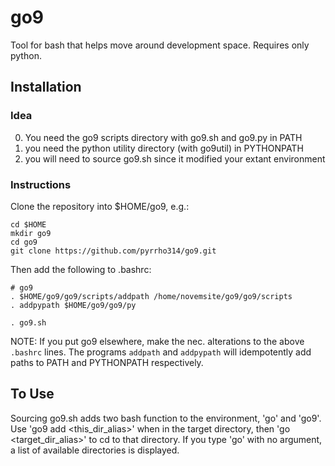 # go9
Tool for bash that helps move around development space. Requires only python.

## Installation
### Idea

0. You need the go9 scripts directory with go9.sh and go9.py in PATH
1. you need the python utility directory (with go9util) in PYTHONPATH
2. you will need to source go9.sh since it modified your extant environment

### Instructions

Clone the repository into $HOME/go9, e.g.:
```
cd $HOME
mkdir go9
cd go9
git clone https://github.com/pyrrho314/go9.git
```

Then add the following to
.bashrc:

```
# go9
. $HOME/go9/go9/scripts/addpath /home/novemsite/go9/go9/scripts
. addpypath $HOME/go9/go9/py

. go9.sh
```

NOTE: If you put go9 elsewhere, make the nec. alterations to the above `.bashrc` lines. The programs `addpath` and `addpypath` will idempotently add paths to PATH and PYTHONPATH respectively.

## To Use

Sourcing go9.sh adds two bash function to the environment, 'go' and 'go9'.  Use 'go9 add \<this_dir_alias\>' when in the target directory, then 'go \<target_dir_alias\>' to cd to that directory.  If you type 'go' with no argument, a list of available directories is displayed.


